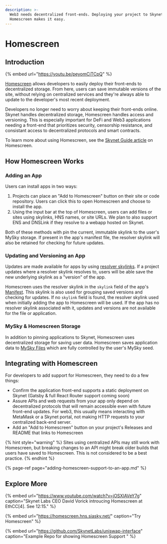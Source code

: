 ```yaml
---
description: >-
  Web3 needs decentralized front-ends. Deploying your project to Skynet with
  Homescreen makes it easy.
---
```


# Homescreen

## Introduction

{% embed url="https://youtu.be/peyomCiTCpQ" %}

[Homescreen](https://homescreen.hns.siasky.net/) allows developers to easily deploy their front-ends to decentralized storage. From here, users can save immutable versions of the site, without relying on centralized services and they're always able to update to the developer's most recent deployment.

Developers no longer need to worry about keeping their front-ends online. Skynet handles decentralized storage, Homescreen handles access and versioning. This is especially important for DeFi and Web3 applications needing a front-end that prioritizes security, censorship resistance, and consistant access to decentralized protocols and smart contracts.

To learn more about using Homescreen, see the [Skynet Guide article](https://support.siasky.net/key-concepts/homescreen) on Homescreen.

## How Homescreen Works

### Adding an App

Users can install apps in two ways:

1. Projects can place an "Add to Homescreen" button on their site or code repository. Users can click this to open Homescreen and choose to install the app.
2. Using the input bar at the top of Homescreen, users can add files or sites using skylinks, HNS names, or site URLs. We plan to also support ENS and DNSLink if they resolve to a webapp hosted on Skynet.

Both of these methods with pin the current, immutable skylink to the user's MySky storage. If present in the app's manifest file, the resolver skylink will also be retained for checking for future updates.

### Updating and Versioning an App

Updates are made available for apps by using [resolver skylinks](../../skynet-topics/resolver-skylinks.md). If a project updates where a resolver skylink resolves to, users will be able save the new underlying skylink as a "version" of the app.

Homescreen uses the resolver skylink in the `skylink` field of the app's [Manifest](adding-homescreen-support-to-an-app.md#3-configure-your-manifest-file). This skylink is also used for grouping saved versions and checking for updates. If no `skylink` field is found, the resolver skylink used when initially adding the app to Homescreen will be used. If the app has no resolver skylink associated with it, updates and versions are not available for the file or application.

### MySky & Homescreen Storage

In addition to pinning applications to Skynet, Homescreen uses decentralized storage for saving user data. Homescreen saves application data to [MySky Files](../../skynet-topics/mysky-and-dacs/mysky-files.md) which are fully controlled by the user's MySky seed.

## Integrating with Homescreen

For developers to add support for Homescreen, they need to do a few things:

* Confirm the application front-end supports a static deployment on Skynet \(Gatsby & full React Router support coming soon\)
* Assure APIs and web requests from your app only depend on decentralized protocols that will remain accessible even with future front-end updates. For web3, this usually means interacting with MetaMask or a Skynet portal, not making HTTP requests to your centralized back-end server. 
* Add an "Add to Homescreen" button on your project's Releases and README that links to Homescreen

{% hint style="warning" %}
Sites using centralized APIs may still work with Homescreen, but breaking changes to an API might break older builds that users have saved to Homescreen. This is not considered to be a best practice.
{% endhint %}

{% page-ref page="adding-homescreen-support-to-an-app.md" %}



## Explore More

{% embed url="https://www.youtube.com/watch?v=jOSXlAVeY7g" caption="Skynet Labs CEO David Vorick introucing Homescreen at EthCC\[4\]. See 12:15." %}

{% embed url="https://homescreen.hns.siasky.net/" caption="Try Homescreen" %}

{% embed url="https://github.com/SkynetLabs/uniswap-interface" caption="Example Repo for showing Homescreen Support  " %}

